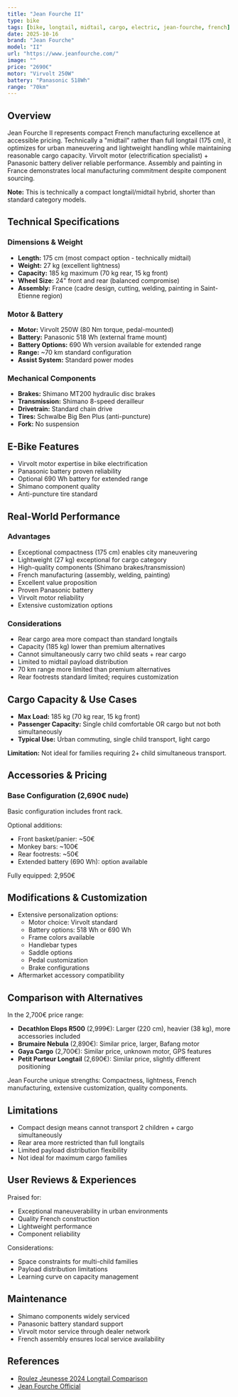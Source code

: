 ```yaml
---
title: "Jean Fourche II"
type: bike
tags: [bike, longtail, midtail, cargo, electric, jean-fourche, french]
date: 2025-10-16
brand: "Jean Fourche"
model: "II"
url: "https://www.jeanfourche.com/"
image: ""
price: "2690€"
motor: "Virvolt 250W"
battery: "Panasonic 518Wh"
range: "70km"
---
```


## Overview

Jean Fourche II represents compact French manufacturing excellence at accessible pricing. Technically a "midtail" rather than full longtail (175 cm), it optimizes for urban maneuvering and lightweight handling while maintaining reasonable cargo capacity. Virvolt motor (electrification specialist) + Panasonic battery deliver reliable performance. Assembly and painting in France demonstrates local manufacturing commitment despite component sourcing.

**Note:** This is technically a compact longtail/midtail hybrid, shorter than standard category models.

## Technical Specifications

<!-- BIKE_SPECS_TABLE_START -->
<!-- BIKE_SPECS_TABLE_END -->

### Dimensions & Weight

- **Length:** 175 cm (most compact option - technically midtail)
- **Weight:** 27 kg (excellent lightness)
- **Capacity:** 185 kg maximum (70 kg rear, 15 kg front)
- **Wheel Size:** 24" front and rear (balanced compromise)
- **Assembly:** France (cadre design, cutting, welding, painting in Saint-Etienne region)

### Motor & Battery

- **Motor:** Virvolt 250W (80 Nm torque, pedal-mounted)
- **Battery:** Panasonic 518 Wh (external frame mount)
- **Battery Options:** 690 Wh version available for extended range
- **Range:** ~70 km standard configuration
- **Assist System:** Standard power modes

### Mechanical Components

- **Brakes:** Shimano MT200 hydraulic disc brakes
- **Transmission:** Shimano 8-speed derailleur
- **Drivetrain:** Standard chain drive
- **Tires:** Schwalbe Big Ben Plus (anti-puncture)
- **Fork:** No suspension

## E-Bike Features

- Virvolt motor expertise in bike electrification
- Panasonic battery proven reliability
- Optional 690 Wh battery for extended range
- Shimano component quality
- Anti-puncture tire standard

## Real-World Performance

### Advantages

- Exceptional compactness (175 cm) enables city maneuvering
- Lightweight (27 kg) exceptional for cargo category
- High-quality components (Shimano brakes/transmission)
- French manufacturing (assembly, welding, painting)
- Excellent value proposition
- Proven Panasonic battery
- Virvolt motor reliability
- Extensive customization options

### Considerations

- Rear cargo area more compact than standard longtails
- Capacity (185 kg) lower than premium alternatives
- Cannot simultaneously carry two child seats + rear cargo
- Limited to midtail payload distribution
- 70 km range more limited than premium alternatives
- Rear footrests standard limited; requires customization

## Cargo Capacity & Use Cases

- **Max Load:** 185 kg (70 kg rear, 15 kg front)
- **Passenger Capacity:** Single child comfortable OR cargo but not both simultaneously
- **Typical Use:** Urban commuting, single child transport, light cargo

**Limitation:** Not ideal for families requiring 2+ child simultaneous transport.

## Accessories & Pricing

### Base Configuration (2,690€ nude)

Basic configuration includes front rack.

Optional additions:

- Front basket/panier: ~50€
- Monkey bars: ~100€
- Rear footrests: ~50€
- Extended battery (690 Wh): option available

Fully equipped: 2,950€

## Modifications & Customization

- Extensive personalization options:
  - Motor choice: Virvolt standard
  - Battery options: 518 Wh or 690 Wh
  - Frame colors available
  - Handlebar types
  - Saddle options
  - Pedal customization
  - Brake configurations
- Aftermarket accessory compatibility

## Comparison with Alternatives

In the 2,700€ price range:

- **Decathlon Elops R500** (2,999€): Larger (220 cm), heavier (38 kg), more accessories included
- **Brumaire Nebula** (2,890€): Similar price, larger, Bafang motor
- **Gaya Cargo** (2,700€): Similar price, unknown motor, GPS features
- **Petit Porteur Longtail** (2,690€): Similar price, slightly different positioning

Jean Fourche unique strengths: Compactness, lightness, French manufacturing, extensive customization, quality components.

## Limitations

- Compact design means cannot transport 2 children + cargo simultaneously
- Rear area more restricted than full longtails
- Limited payload distribution flexibility
- Not ideal for maximum cargo families

## User Reviews & Experiences

Praised for:

- Exceptional maneuverability in urban environments
- Quality French construction
- Lightweight performance
- Component reliability

Considerations:

- Space constraints for multi-child families
- Payload distribution limitations
- Learning curve on capacity management

## Maintenance

- Shimano components widely serviced
- Panasonic battery standard support
- Virvolt motor service through dealer network
- French assembly ensures local service availability

## References

- [Roulez Jeunesse 2024 Longtail Comparison](https://blog.roulezjeunesse.com/comparatif-2023-des-meilleurs-velos-longtails-electriques/)
- [Jean Fourche Official](https://www.jeanfourche.com/)
